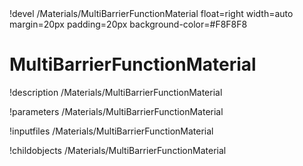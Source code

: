 <!-- MOOSE Object Documentation Stub: Remove this when content is added. -->!devel /Materials/MultiBarrierFunctionMaterial float=right width=auto margin=20px padding=20px background-color=#F8F8F8


# MultiBarrierFunctionMaterial
!description /Materials/MultiBarrierFunctionMaterial

!parameters /Materials/MultiBarrierFunctionMaterial

!inputfiles /Materials/MultiBarrierFunctionMaterial

!childobjects /Materials/MultiBarrierFunctionMaterial
